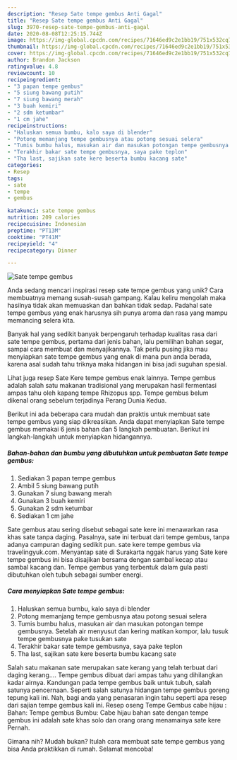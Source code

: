 ```yaml
---
description: "Resep Sate tempe gembus Anti Gagal"
title: "Resep Sate tempe gembus Anti Gagal"
slug: 3970-resep-sate-tempe-gembus-anti-gagal
date: 2020-08-08T12:25:15.744Z
image: https://img-global.cpcdn.com/recipes/71646ed9c2e1bb19/751x532cq70/sate-tempe-gembus-foto-resep-utama.jpg
thumbnail: https://img-global.cpcdn.com/recipes/71646ed9c2e1bb19/751x532cq70/sate-tempe-gembus-foto-resep-utama.jpg
cover: https://img-global.cpcdn.com/recipes/71646ed9c2e1bb19/751x532cq70/sate-tempe-gembus-foto-resep-utama.jpg
author: Brandon Jackson
ratingvalue: 4.8
reviewcount: 10
recipeingredient:
- "3 papan tempe gembus"
- "5 siung bawang putih"
- "7 siung bawang merah"
- "3 buah kemiri"
- "2 sdm ketumbar"
- "1 cm jahe"
recipeinstructions:
- "Haluskan semua bumbu, kalo saya di blender"
- "Potong memanjang tempe gembusnya atau potong sesuai selera"
- "Tumis bumbu halus, masukan air dan masukan potongan tempe gembusnya. Setelah air menyusut dan kering matikan kompor, lalu tusuk tempe gembusnya pake tusukan sate"
- "Terakhir bakar sate tempe gembusnya, saya pake teplon"
- "Tha last, sajikan sate kere beserta bumbu kacang sate"
categories:
- Resep
tags:
- sate
- tempe
- gembus

katakunci: sate tempe gembus 
nutrition: 209 calories
recipecuisine: Indonesian
preptime: "PT13M"
cooktime: "PT41M"
recipeyield: "4"
recipecategory: Dinner

---
```



![Sate tempe gembus](https://img-global.cpcdn.com/recipes/71646ed9c2e1bb19/751x532cq70/sate-tempe-gembus-foto-resep-utama.jpg)

Anda sedang mencari inspirasi resep sate tempe gembus yang unik? Cara membuatnya memang susah-susah gampang. Kalau keliru mengolah maka hasilnya tidak akan memuaskan dan bahkan tidak sedap. Padahal sate tempe gembus yang enak harusnya sih punya aroma dan rasa yang mampu memancing selera kita.

Banyak hal yang sedikit banyak berpengaruh terhadap kualitas rasa dari sate tempe gembus, pertama dari jenis bahan, lalu pemilihan bahan segar, sampai cara membuat dan menyajikannya. Tak perlu pusing jika mau menyiapkan sate tempe gembus yang enak di mana pun anda berada, karena asal sudah tahu triknya maka hidangan ini bisa jadi suguhan spesial.

Lihat juga resep Sate Kere tempe gembus enak lainnya. Tempe gembus adalah salah satu makanan tradisional yang merupakan hasil fermentasi ampas tahu oleh kapang tempe Rhizopus spp. Tempe gembus belum dikenal orang sebelum terjadinya Perang Dunia Kedua.


Berikut ini ada beberapa cara mudah dan praktis untuk membuat sate tempe gembus yang siap dikreasikan. Anda dapat menyiapkan Sate tempe gembus memakai 6 jenis bahan dan 5 langkah pembuatan. Berikut ini langkah-langkah untuk menyiapkan hidangannya.

<!--inarticleads1-->

##### Bahan-bahan dan bumbu yang dibutuhkan untuk pembuatan Sate tempe gembus:

1. Sediakan 3 papan tempe gembus
1. Ambil 5 siung bawang putih
1. Gunakan 7 siung bawang merah
1. Gunakan 3 buah kemiri
1. Gunakan 2 sdm ketumbar
1. Sediakan 1 cm jahe


Sate gembus atau sering disebut sebagai sate kere ini menawarkan rasa khas sate tanpa daging. Pasalnya, sate ini terbuat dari tempe gembus, tanpa adanya campuran daging sedikit pun. sate kere tempe gembus via travelingyuk.com. Menyantap sate di Surakarta nggak harus yang Sate kere tempe gembus ini bisa disajikan bersama dengan sambal kecap atau sambal kacang dan. Tempe gembus yang terbentuk dalam gula pasti dibutuhkan oleh tubuh sebagai sumber energi. 

<!--inarticleads2-->

##### Cara menyiapkan Sate tempe gembus:

1. Haluskan semua bumbu, kalo saya di blender
1. Potong memanjang tempe gembusnya atau potong sesuai selera
1. Tumis bumbu halus, masukan air dan masukan potongan tempe gembusnya. Setelah air menyusut dan kering matikan kompor, lalu tusuk tempe gembusnya pake tusukan sate
1. Terakhir bakar sate tempe gembusnya, saya pake teplon
1. Tha last, sajikan sate kere beserta bumbu kacang sate


Salah satu makanan sate merupakan sate kerang yang telah terbuat dari daging kerang.… Tempe gembus dibuat dari ampas tahu yang dihilangkan kadar airnya. Kandungan pada tempe gembus baik untuk tubuh, salah satunya pencernaan. Seperti salah satunya hidangan tempe gembus goreng tepung kali ini. Nah, bagi anda yang penasaran ingin tahu seperti apa resep dari sajian tempe gembus kali ini. Resep oseng Tempe Gembus cabe hijau : Bahan: Tempe gembus Bumbu: Cabe hijau bahan sate dengan tempe gembus ini adalah sate khas solo dan orang orang menamainya sate kere Pernah. 

Gimana nih? Mudah bukan? Itulah cara membuat sate tempe gembus yang bisa Anda praktikkan di rumah. Selamat mencoba!
